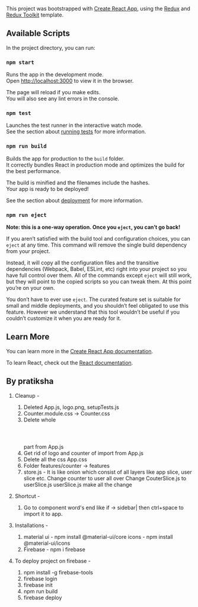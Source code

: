 This project was bootstrapped with [Create React App](https://github.com/facebook/create-react-app), using the [Redux](https://redux.js.org/) and [Redux Toolkit](https://redux-toolkit.js.org/) template.

## Available Scripts

In the project directory, you can run:

### `npm start`

Runs the app in the development mode.<br />
Open [http://localhost:3000](http://localhost:3000) to view it in the browser.

The page will reload if you make edits.<br />
You will also see any lint errors in the console.

### `npm test`

Launches the test runner in the interactive watch mode.<br />
See the section about [running tests](https://facebook.github.io/create-react-app/docs/running-tests) for more information.

### `npm run build`

Builds the app for production to the `build` folder.<br />
It correctly bundles React in production mode and optimizes the build for the best performance.

The build is minified and the filenames include the hashes.<br />
Your app is ready to be deployed!

See the section about [deployment](https://facebook.github.io/create-react-app/docs/deployment) for more information.

### `npm run eject`

**Note: this is a one-way operation. Once you `eject`, you can’t go back!**

If you aren’t satisfied with the build tool and configuration choices, you can `eject` at any time. This command will remove the single build dependency from your project.

Instead, it will copy all the configuration files and the transitive dependencies (Webpack, Babel, ESLint, etc) right into your project so you have full control over them. All of the commands except `eject` will still work, but they will point to the copied scripts so you can tweak them. At this point you’re on your own.

You don’t have to ever use `eject`. The curated feature set is suitable for small and middle deployments, and you shouldn’t feel obligated to use this feature. However we understand that this tool wouldn’t be useful if you couldn’t customize it when you are ready for it.

## Learn More

You can learn more in the [Create React App documentation](https://facebook.github.io/create-react-app/docs/getting-started).

To learn React, check out the [React documentation](https://reactjs.org/).

## By pratiksha

1. Cleanup -
    1. Deleted App.js, logo.png, setupTests.js
    2. Counter.module.css -> Counter.css
    3. Delete whole <header></header> part from App.js
    4. Get rid of logo and counter of import from App.js
    5. Delete all the css App.css
    6. Folder features/counter -> features
    7. store.js - It is like onion which consist of all layers like app slice, user slice etc.
        Change counter to user all over
        Change CouterSlice.js to userSlice.js
        userSlice.js make all the change



2. Shortcut - 
    1. Go to component word's end like if <Sidebar /> -> sidebar| then ctrl+space to import it to app.
    
3. Installations -
    1. material ui - npm install @material-ui/core
    icons - npm install @material-ui/icons
    2. Firebase - npm i firebase

4. To deploy project on firebase - 
    1. npm install -g firebase-tools
    2. firebase login
    3. firebase init
    4. npm run build
    5. firebase deploy